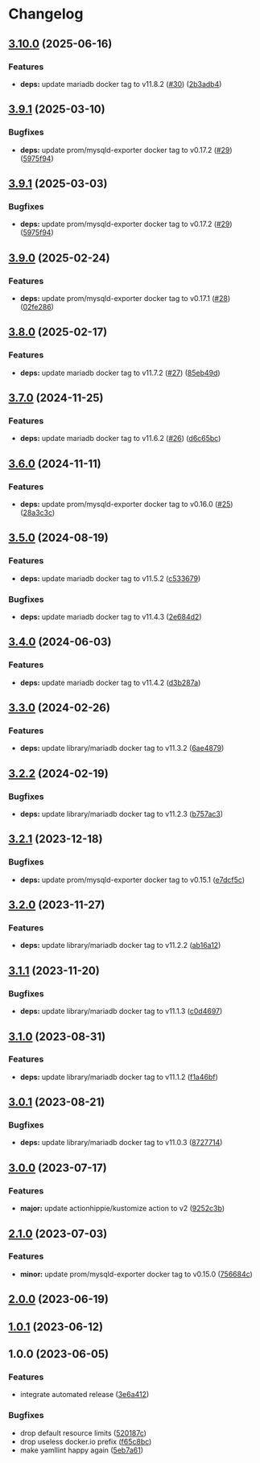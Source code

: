 # Changelog

## [3.10.0](https://github.com/kustomhippie/mariadb/compare/v3.9.1...v3.10.0) (2025-06-16)


### Features

* **deps:** update mariadb docker tag to v11.8.2 ([#30](https://github.com/kustomhippie/mariadb/issues/30)) ([2b3adb4](https://github.com/kustomhippie/mariadb/commit/2b3adb412fba0ca22002941693ffde134bcfa7ef))

## [3.9.1](https://github.com/kustomhippie/mariadb/compare/v3.9.0...v3.9.1) (2025-03-10)


### Bugfixes

* **deps:** update prom/mysqld-exporter docker tag to v0.17.2 ([#29](https://github.com/kustomhippie/mariadb/issues/29)) ([5975f94](https://github.com/kustomhippie/mariadb/commit/5975f9413a30290ed7302a56dfde53b62976257d))

## [3.9.1](https://github.com/kustomhippie/mariadb/compare/v3.9.0...v3.9.1) (2025-03-03)


### Bugfixes

* **deps:** update prom/mysqld-exporter docker tag to v0.17.2 ([#29](https://github.com/kustomhippie/mariadb/issues/29)) ([5975f94](https://github.com/kustomhippie/mariadb/commit/5975f9413a30290ed7302a56dfde53b62976257d))

## [3.9.0](https://github.com/kustomhippie/mariadb/compare/v3.8.0...v3.9.0) (2025-02-24)


### Features

* **deps:** update prom/mysqld-exporter docker tag to v0.17.1 ([#28](https://github.com/kustomhippie/mariadb/issues/28)) ([02fe286](https://github.com/kustomhippie/mariadb/commit/02fe2861b4d90134d89338d3830ed80800ef2f02))

## [3.8.0](https://github.com/kustomhippie/mariadb/compare/v3.7.0...v3.8.0) (2025-02-17)


### Features

* **deps:** update mariadb docker tag to v11.7.2 ([#27](https://github.com/kustomhippie/mariadb/issues/27)) ([85eb49d](https://github.com/kustomhippie/mariadb/commit/85eb49d6c47a5fcd3b399d3bbb64469f94f3efb9))

## [3.7.0](https://github.com/kustomhippie/mariadb/compare/v3.6.0...v3.7.0) (2024-11-25)


### Features

* **deps:** update mariadb docker tag to v11.6.2 ([#26](https://github.com/kustomhippie/mariadb/issues/26)) ([d6c65bc](https://github.com/kustomhippie/mariadb/commit/d6c65bc6e7895dc6f53adb3cf06770bd45a231e5))

## [3.6.0](https://github.com/kustomhippie/mariadb/compare/v3.5.0...v3.6.0) (2024-11-11)


### Features

* **deps:** update prom/mysqld-exporter docker tag to v0.16.0 ([#25](https://github.com/kustomhippie/mariadb/issues/25)) ([28a3c3c](https://github.com/kustomhippie/mariadb/commit/28a3c3caab00d9706da0c3b1ac99e579b22f9e91))

## [3.5.0](https://github.com/kustomhippie/mariadb/compare/v3.4.0...v3.5.0) (2024-08-19)


### Features

* **deps:** update mariadb docker tag to v11.5.2 ([c533679](https://github.com/kustomhippie/mariadb/commit/c533679a22020457b17b8efa0657dcff4a0025b0))


### Bugfixes

* **deps:** update mariadb docker tag to v11.4.3 ([2e684d2](https://github.com/kustomhippie/mariadb/commit/2e684d2d3f47899bd37a8b7d391e9ccd8e6e6b2a))

## [3.4.0](https://github.com/kustomhippie/mariadb/compare/v3.3.0...v3.4.0) (2024-06-03)


### Features

* **deps:** update mariadb docker tag to v11.4.2 ([d3b287a](https://github.com/kustomhippie/mariadb/commit/d3b287aa550324632a7481f9af6dd12dc00d6bf4))

## [3.3.0](https://github.com/kustomhippie/mariadb/compare/v3.2.2...v3.3.0) (2024-02-26)


### Features

* **deps:** update library/mariadb docker tag to v11.3.2 ([6ae4879](https://github.com/kustomhippie/mariadb/commit/6ae48797efd9e7f09ca8beb06c417ccd7473c22a))

## [3.2.2](https://github.com/kustomhippie/mariadb/compare/v3.2.1...v3.2.2) (2024-02-19)


### Bugfixes

* **deps:** update library/mariadb docker tag to v11.2.3 ([b757ac3](https://github.com/kustomhippie/mariadb/commit/b757ac32af6ae3c3efdd46383a6796fff148253f))

## [3.2.1](https://github.com/kustomhippie/mariadb/compare/v3.2.0...v3.2.1) (2023-12-18)


### Bugfixes

* **deps:** update prom/mysqld-exporter docker tag to v0.15.1 ([e7dcf5c](https://github.com/kustomhippie/mariadb/commit/e7dcf5c5f51c6063d1a3e60887e45bdded9558bf))

## [3.2.0](https://github.com/kustomhippie/mariadb/compare/v3.1.1...v3.2.0) (2023-11-27)


### Features

* **deps:** update library/mariadb docker tag to v11.2.2 ([ab16a12](https://github.com/kustomhippie/mariadb/commit/ab16a1205ff357785329d22f372b0e701c7a92c3))

## [3.1.1](https://github.com/kustomhippie/mariadb/compare/v3.1.0...v3.1.1) (2023-11-20)


### Bugfixes

* **deps:** update library/mariadb docker tag to v11.1.3 ([c0d4697](https://github.com/kustomhippie/mariadb/commit/c0d4697798fef54b66fd53af3eeb21888dfb7882))

## [3.1.0](https://github.com/kustomhippie/mariadb/compare/v3.0.1...v3.1.0) (2023-08-31)


### Features

* **deps:** update library/mariadb docker tag to v11.1.2 ([f1a46bf](https://github.com/kustomhippie/mariadb/commit/f1a46bf8b5428c9569519ffdc031eb1de8cac601))

## [3.0.1](https://github.com/kustomhippie/mariadb/compare/v3.0.0...v3.0.1) (2023-08-21)


### Bugfixes

* **deps:** update library/mariadb docker tag to v11.0.3 ([8727714](https://github.com/kustomhippie/mariadb/commit/872771460b629fdc73a0562c2cc4877ca1e5eedb))

## [3.0.0](https://github.com/kustomhippie/mariadb/compare/v2.1.0...v3.0.0) (2023-07-17)


### Features

* **major:** update actionhippie/kustomize action to v2 ([9252c3b](https://github.com/kustomhippie/mariadb/commit/9252c3b0b188761b7d4b04f7b2ec316a79544c6d))

## [2.1.0](https://github.com/kustomhippie/mariadb/compare/v2.0.0...v2.1.0) (2023-07-03)


### Features

* **minor:** update prom/mysqld-exporter docker tag to v0.15.0 ([756684c](https://github.com/kustomhippie/mariadb/commit/756684ccec99985127ff6e0caf31a926be7a403e))

## [2.0.0](https://github.com/kustomhippie/mariadb/compare/v1.0.1...v2.0.0) (2023-06-19)

## [1.0.1](https://github.com/kustomhippie/mariadb/compare/v1.0.0...v1.0.1) (2023-06-12)

## 1.0.0 (2023-06-05)


### Features

* integrate automated release ([3e6a412](https://github.com/kustomhippie/mariadb/commit/3e6a412938fea9c085196562d16760c8a9a948be))


### Bugfixes

* drop default resource limits ([520187c](https://github.com/kustomhippie/mariadb/commit/520187c432c5af6a6e9f2264bc036f543c53bbd3))
* drop useless docker.io prefix ([f65c8bc](https://github.com/kustomhippie/mariadb/commit/f65c8bc3ba6203dff852c63d381bba88fd8249f1))
* make yamllint happy again ([5eb7a61](https://github.com/kustomhippie/mariadb/commit/5eb7a61b44f56c32d9c2a542ea9eb4f11f212faa))
